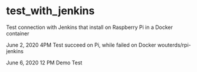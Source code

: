 # test_with_jenkins
Test connection with Jenkins that install on Raspberry Pi in a Docker container


June 2, 2020 4PM 
Test succeed on Pi, while failed on Docker wouterds/rpi-jenkins

June 6, 2020 12 PM
Demo Test
